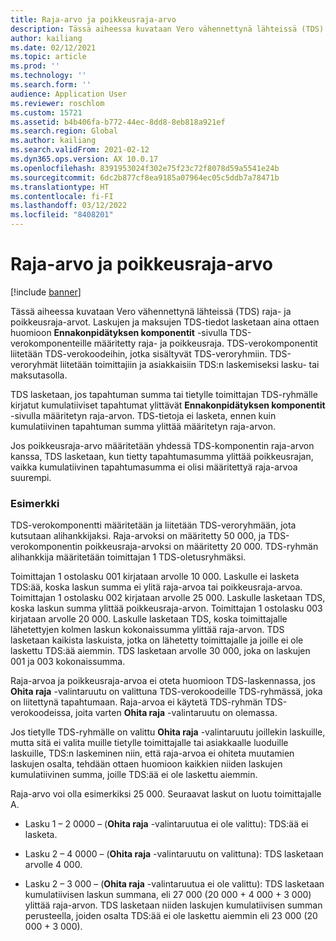 ```yaml
---
title: Raja-arvo ja poikkeusraja-arvo
description: Tässä aiheessa kuvataan Vero vähennettynä lähteissä (TDS) raja- ja poikkeusraja-arvot.
author: kailiang
ms.date: 02/12/2021
ms.topic: article
ms.prod: ''
ms.technology: ''
ms.search.form: ''
audience: Application User
ms.reviewer: roschlom
ms.custom: 15721
ms.assetid: b4b406fa-b772-44ec-8dd8-8eb818a921ef
ms.search.region: Global
ms.author: kailiang
ms.search.validFrom: 2021-02-12
ms.dyn365.ops.version: AX 10.0.17
ms.openlocfilehash: 8391953024f302e75f23c72f8078d59a5541e24b
ms.sourcegitcommit: 6dc2b877cf8ea9185a07964ec05c5ddb7a78471b
ms.translationtype: HT
ms.contentlocale: fi-FI
ms.lasthandoff: 03/12/2022
ms.locfileid: "8408201"
---
```

# <a name="threshold-limit-and-exception-threshold-limit"></a>Raja-arvo ja poikkeusraja-arvo

[!include [banner](../includes/banner.md)]

Tässä aiheessa kuvataan Vero vähennettynä lähteissä (TDS) raja- ja poikkeusraja-arvot. Laskujen ja maksujen TDS-tiedot lasketaan aina ottaen huomioon **Ennakonpidätyksen komponentit** -sivulla TDS-verokomponenteille määritetty raja- ja poikkeusraja. TDS-verokomponentit liitetään TDS-verokoodeihin, jotka sisältyvät TDS-veroryhmiin. TDS-veroryhmät liitetään toimittajiin ja asiakkaisiin TDS:n laskemiseksi lasku- tai maksutasolla.

TDS lasketaan, jos tapahtuman summa tai tietylle toimittajan TDS-ryhmälle kirjatut kumulatiiviset tapahtumat ylittävät **Ennakonpidätyksen komponentit** -sivulla määritetyn raja-arvon. TDS-tietoja ei lasketa, ennen kuin kumulatiivinen tapahtuman summa ylittää määritetyn raja-arvon.

Jos poikkeusraja-arvo määritetään yhdessä TDS-komponentin raja-arvon kanssa, TDS lasketaan, kun tietty tapahtumasumma ylittää poikkeusrajan, vaikka kumulatiivinen tapahtumasumma ei olisi määritettyä raja-arvoa suurempi.

### <a name="example"></a>Esimerkki
TDS-verokomponentti määritetään ja liitetään TDS-veroryhmään, jota kutsutaan alihankkijaksi. Raja-arvoksi on määritetty 50 000, ja TDS-verokomponentin poikkeusraja-arvoksi on määritetty 20 000. TDS-ryhmän alihankkija määritetään toimittajan 1 TDS-oletusryhmäksi.

Toimittajan 1 ostolasku 001 kirjataan arvolle 10 000. Laskulle ei lasketa TDS:ää, koska laskun summa ei ylitä raja-arvoa tai poikkeusraja-arvoa. Toimittajan 1 ostolasku 002 kirjataan arvolle 25 000. Laskulle lasketaan TDS, koska laskun summa ylittää poikkeusraja-arvon. Toimittajan 1 ostolasku 003 kirjataan arvolle 20 000. Laskulle lasketaan TDS, koska toimittajalle lähetettyjen kolmen laskun kokonaissumma ylittää raja-arvon. TDS lasketaan kaikista laskuista, jotka on lähetetty toimittajalle ja joille ei ole laskettu TDS:ää aiemmin. TDS lasketaan arvolle 30 000, joka on laskujen 001 ja 003 kokonaissumma.

Raja-arvoa ja poikkeusraja-arvoa ei oteta huomioon TDS-laskennassa, jos **Ohita raja** -valintaruutu on valittuna TDS-verokoodeille TDS-ryhmässä, joka on liitettynä tapahtumaan. Raja-arvoa ei käytetä TDS-ryhmän TDS-verokoodeissa, joita varten **Ohita raja** -valintaruutu on olemassa.

Jos tietylle TDS-ryhmälle on valittu **Ohita raja** -valintaruutu joillekin laskuille, mutta sitä ei valita muille tietylle toimittajalle tai asiakkaalle luoduille laskuille, TDS:n laskeminen niin, että raja-arvoa ei ohiteta muutamien laskujen osalta, tehdään ottaen huomioon kaikkien niiden laskujen kumulatiivinen summa, joille TDS:ää ei ole laskettu aiemmin.

Raja-arvo voi olla esimerkiksi 25 000. Seuraavat laskut on luotu toimittajalle A.

- Lasku 1 – 2 0000 – (**Ohita raja** -valintaruutua ei ole valittu): TDS:ää ei lasketa.

- Lasku 2 – 4 0000 – (**Ohita raja** -valintaruutu on valittuna): TDS lasketaan arvolle 4 000.

- Lasku 2 – 3 000 – (**Ohita raja** -valintaruutua ei ole valittu): TDS lasketaan kumulatiivisen laskun summana, eli 27 000 (20 000 + 4 000 + 3 000) ylittää raja-arvon. TDS lasketaan niiden laskujen kumulatiivisen summan perusteella, joiden osalta TDS:ää ei ole laskettu aiemmin eli 23 000 (20 000 + 3 000).

